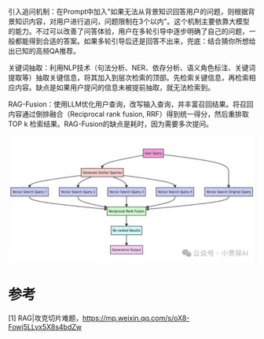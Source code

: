 引入追问机制：在Prompt中加入"如果无法从背景知识回答用户的问题，则根据背景知识内容，对用户进行追问，问题限制在3个以内"。这个机制主要依靠大模型的能力。不过可以改善了问答体验，用户在多轮引导中逐步明确了自己的问题，一般都能得到合适的答案。如果多轮引导后还是回答不出来，兜底：结合猜你所想给出已知的高频QA推荐。

关键词抽取：利用NLP技术（句法分析、NER、依存分析、语义角色标注、关键词提取等）抽取关键信息，将其加入到层次检索的顶部。先检索关键信息，再检索相应内容。缺点是如果用户提问的信息未被提前抽取，就无法检索到。

RAG-Fusion：使用LLM优化用户查询，改写输入查询，并丰富召回结果。将召回内容通过倒排融合（Reciprocal rank fusion, RRF）得到统一得分，然后重排取 TOP k 检索结果。RAG-Fusion的缺点是耗时，因为需要多次提问。

![](.01_问题补全_images/RAG_Fusion.png)

# 参考

[1] RAG|攻克切片难题，https://mp.weixin.qq.com/s/oX8-Fowj5LLyx5X8s4bdZw